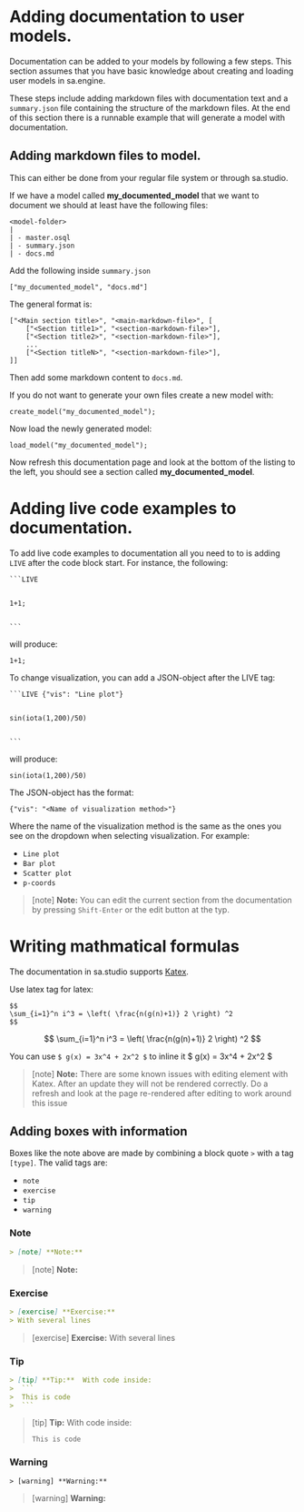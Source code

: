 # Adding documentation to user models.

Documentation can be added to your models by following a few steps. This section assumes that you have basic knowledge about creating and loading user models in sa.engine.

These steps include adding markdown files with documentation text and a `summary.json` file containing
the structure of the markdown files. At the end of this section there is a runnable example that will generate a model with documentation.

## Adding markdown files to model.

This can either be done from your regular file system or through sa.studio.

If we have a model called **my_documented_model** that we want to document we should at least have the following files:

```
<model-folder>
|
| - master.osql
| - summary.json
| - docs.md
```

Add the following inside `summary.json`

```
["my_documented_model", "docs.md"]
```

The general format is:

```
["<Main section title>", "<main-markdown-file>", [
    ["<Section title1>", "<section-markdown-file>"],
    ["<Section title2>", "<section-markdown-file>"],
    ...
    ["<Section titleN>", "<section-markdown-file>"],
]]
```

Then add some markdown content to `docs.md`.

If you do not want to generate your own files create a new model with:

```LIVE
create_model("my_documented_model");
```

Now load the newly generated model:

```LIVE
load_model("my_documented_model");
```

Now refresh this documentation page and look at the bottom of the listing to the left, you should see a section called **my_documented_model**.

# Adding live code examples to documentation.

To add live code examples to documentation all you need to to is adding `LIVE` after the code block start.
For instance, the following:

<pre><code>&#96;&#96;&#96;LIVE
<br/>
1+1;
<br/>
&#96;&#96;&#96;</code></pre>

will produce:

```LIVE
1+1;
```

To change visualization, you can add a JSON-object after the LIVE tag:

<pre><code>&#96;&#96;&#96;LIVE {"vis": "Line plot"}
<br/>
sin(iota(1,200)/50)
<br/>
&#96;&#96;&#96;</code></pre>

will produce:

```LIVE
sin(iota(1,200)/50)
```

The JSON-object has the format:

```
{"vis": "<Name of visualization method>"}
```

Where the name of the visualization method is the same as the ones you see on the dropdown when selecting visualization. For example:

* `Line plot`
* `Bar plot`
* `Scatter plot`
* `p-coords`

> [note]    **Note:** You can edit the current section from the documentation by pressing <code>Shift-Enter</code> or the edit button at the typ.

# Writing mathmatical formulas

The documentation in sa.studio supports [Katex](https://katex.org/).

Use latex tag for latex:

<pre><code>&#36;&#36;
\sum_{i=1}^n i^3 = \left( \frac{n(g(n)+1)} 2 \right) ^2
&#36;&#36;</code></pre>

$$
\sum_{i=1}^n i^3 = \left( \frac{n(g(n)+1)} 2 \right) ^2
$$

You can use `$ g(x) = 3x^4 + 2x^2 $` to inline it  $ g(x) = 3x^4 + 2x^2 $

> [note] **Note:** There are some known issues with editing element with Katex. After an update they will not be rendered correctly. Do a refresh and look at the page re-rendered after editing to work around this issue

## Adding boxes with information

Boxes like the note above are made by combining a block quote `>` with a tag `[type]`.
The valid tags are:

* `note`
* `exercise`
* `tip`
* `warning`

### Note

```markdown
> [note] **Note:** 
```

> [note] **Note:**

### Exercise

```markdown
> [exercise] **Exercise:** 
> With several lines
```

> [exercise] **Exercise:** 
> With several lines

### Tip

```markdown
> [tip] **Tip:**  With code inside:
>  ```
>  This is code
>  ```

```

> [tip] **Tip:**  With code inside:
>  ```
>  This is code
>  ```

### Warning

```
> [warning] **Warning:** 
```

> [warning] **Warning:**